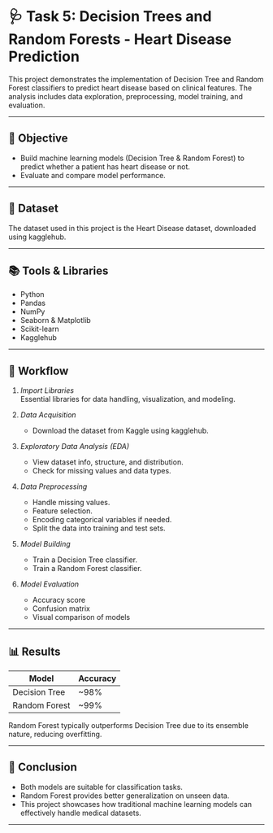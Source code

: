 # 🩺 Task 5: Decision Trees and Random Forests - Heart Disease Prediction

This project demonstrates the implementation of Decision Tree and Random Forest classifiers to predict heart disease based on clinical features. The analysis includes data exploration, preprocessing, model training, and evaluation.

---

## 🎯 Objective

- Build machine learning models (Decision Tree & Random Forest) to predict whether a patient has heart disease or not.
- Evaluate and compare model performance.

---

## 📂 Dataset

The dataset used in this project is the Heart Disease dataset, downloaded using kagglehub.

---

## 📚 Tools & Libraries

- Python
- Pandas
- NumPy
- Seaborn & Matplotlib
- Scikit-learn
- Kagglehub

---

## 🚀 Workflow

1. *Import Libraries*  
   Essential libraries for data handling, visualization, and modeling.

2. *Data Acquisition*  
   - Download the dataset from Kaggle using kagglehub.

3. *Exploratory Data Analysis (EDA)*  
   - View dataset info, structure, and distribution.
   - Check for missing values and data types.

4. *Data Preprocessing*  
   - Handle missing values.
   - Feature selection.
   - Encoding categorical variables if needed.
   - Split the data into training and test sets.

5. *Model Building*  
   - Train a Decision Tree classifier.
   - Train a Random Forest classifier.

6. *Model Evaluation*  
   - Accuracy score
   - Confusion matrix
   - Visual comparison of models

---

## 📊 Results

| Model           | Accuracy |
|----------------|----------|
| Decision Tree  | ~98%    |
| Random Forest  | ~99%    |

Random Forest typically outperforms Decision Tree due to its ensemble nature, reducing overfitting.

---

## 📌 Conclusion

- Both models are suitable for classification tasks.
- Random Forest provides better generalization on unseen data.
- This project showcases how traditional machine learning models can effectively handle medical datasets.

---
